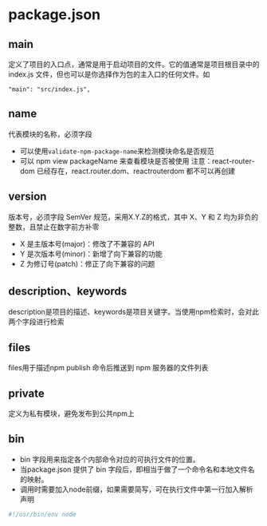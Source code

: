 # package.json

## main
定义了项目的入口点，通常是用于启动项目的文件。它的值通常是项目根目录中的 index.js 文件，但也可以是你选择作为包的主入口的任何文件。如
```
"main": "src/index.js",
```

## name
代表模块的名称，必须字段
 - 可以使用`validate-npm-package-name`来检测模块命名是否规范
 - 可以 npm view  packageName 来查看模块是否被使用
注意：react-router-dom 已经存在，react.router.dom、reactrouterdom 都不可以再创建

## version
版本号，必须字段
SemVer 规范，采用X.Y.Z的格式，其中 X、Y 和 Z 均为非负的整数，且禁止在数字前方补零

 - X 是主版本号(major)：修改了不兼容的 API
 - Y 是次版本号(minor)：新增了向下兼容的功能
 - Z 为修订号(patch)：修正了向下兼容的问题

## description、keywords
description是项目的描述、keywords是项目关键字。当使用npm检索时，会对此两个字段进行检索

## files
files用于描述npm publish 命令后推送到 npm 服务器的文件列表

## private
定义为私有模块，避免发布到公共npm上

## bin
 - bin 字段用来指定各个内部命令对应的可执行文件的位置。
 - 当package.json 提供了 bin 字段后，即相当于做了一个命令名和本地文件名的映射。
 - 调用时需要加入node前缀，如果需要简写，可在执行文件中第一行加入解析声明
```js
#!/usr/bin/env node
```